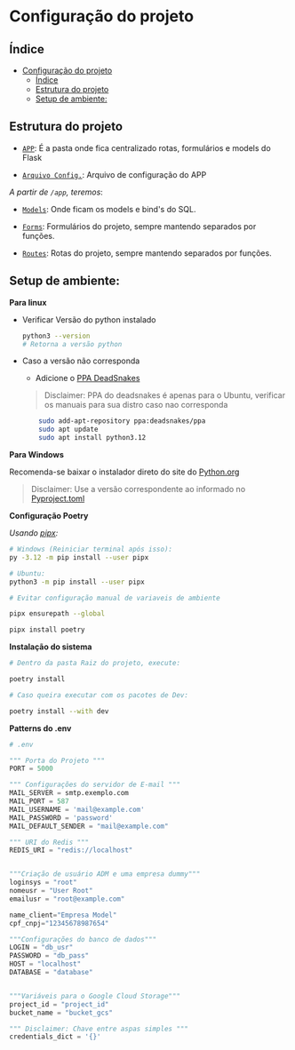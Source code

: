 # Configuração do projeto

## Índice

- [Configuração do projeto](#configuração-do-projeto)
  - [Índice](#índice)
  - [Estrutura do projeto](#estrutura-do-projeto)
  - [Setup de ambiente:](#setup-de-ambiente)

## Estrutura do projeto

- [`APP`](./app/): É a pasta onde fica centralizado rotas, formulários e models do Flask

- [`Arquivo Config.`](./app/default_config.py): Arquivo de configuração do APP

_A partir de `/app`, teremos_:

- [`Models`](./app/models/): Onde ficam os models e bind's do SQL.

- [`Forms`](./app/Forms/): Formulários do projeto, sempre mantendo separados por funções.

- [`Routes`](./app/routes/): Rotas do projeto, sempre mantendo separados por funções.

## Setup de ambiente:

**Para linux**

- Verificar Versão do python instalado

  ```bash
  python3 --version
  # Retorna a versão python

  ```

- Caso a versão não corresponda

  - Adicione o [PPA DeadSnakes](https://launchpad.net/~deadsnakes/+archive/ubuntu/ppa)

  > Disclaimer:
  > PPA do deadsnakes é apenas para o Ubuntu, verificar os manuais para sua distro caso nao corresponda

  ```bash
      sudo add-apt-repository ppa:deadsnakes/ppa
      sudo apt update
      sudo apt install python3.12
  ```

**Para Windows**

Recomenda-se baixar o instalador direto do site do [Python.org](https://python.org)

> Disclaimer:
> Use a versão correspondente ao informado no [Pyproject.toml](./pyproject.toml)

**Configuração Poetry**

_Usando [pipx](https://pipx.pypa.io/stable/installation/):_

```bash
# Windows (Reiniciar terminal após isso):
py -3.12 -m pip install --user pipx

# Ubuntu:
python3 -m pip install --user pipx

# Evitar configuração manual de variaveis de ambiente

pipx ensurepath --global

pipx install poetry


```

**Instalação do sistema**

```bash
# Dentro da pasta Raiz do projeto, execute:

poetry install

# Caso queira executar com os pacotes de Dev:

poetry install --with dev


```

**Patterns do .env**

```python
# .env

""" Porta do Projeto """
PORT = 5000

""" Configurações do servidor de E-mail """
MAIL_SERVER = smtp.exemplo.com
MAIL_PORT = 587
MAIL_USERNAME = 'mail@example.com'
MAIL_PASSWORD = 'password'
MAIL_DEFAULT_SENDER = "mail@example.com"

""" URI do Redis """
REDIS_URI = "redis://localhost"


"""Criação de usuário ADM e uma empresa dummy"""
loginsys = "root"
nomeusr = "User Root"
emailusr = "root@example.com"

name_client="Empresa Model"
cpf_cnpj="12345678987654"

"""Configurações do banco de dados"""
LOGIN = "db_usr"
PASSWORD = "db_pass"
HOST = "localhost"
DATABASE = "database"


"""Variáveis para o Google Cloud Storage"""
project_id = "project_id"
bucket_name = "bucket_gcs"

""" Disclaimer: Chave entre aspas simples """
credentials_dict = '{}'


```
